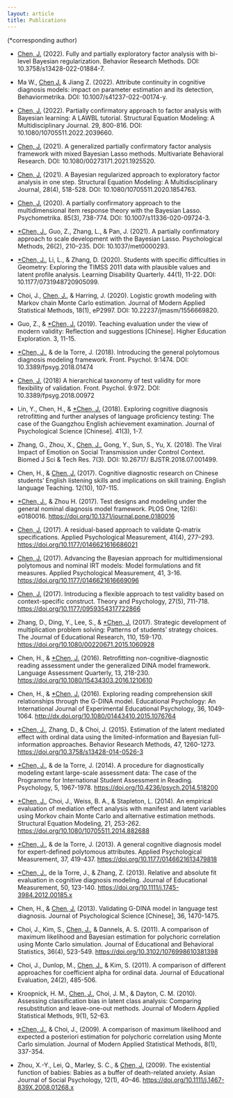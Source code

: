```yaml
---
layout: article
title: Publications
---
```


(\*corresponding author)

- [Chen, J.](https://psym-ds.github.io/people/jinsong-chen.html) (2022). Fully and partially exploratory factor analysis with bi-level Bayesian regularization. Behavior Research Methods. DOI: 10.3758/s13428-022-01884-7.

- Ma W., [Chen J.](https://psym-ds.github.io/people/jinsong-chen.html) & Jiang Z. (2022). Attribute continuity in cognitive diagnosis models: impact on parameter estimation and its detection, Behaviormetrika. DOI: 10.1007/s41237-022-00174-y.

- [Chen, J.](https://psym-ds.github.io/people/jinsong-chen.html) (2022). Partially confirmatory approach to factor analysis with Bayesian learning: A LAWBL tutorial. Structural Equation Modeling: A Multidisciplinary Journal. 29, 800-816. DOI: 10.1080/10705511.2022.2039660.

- [Chen, J.](https://psym-ds.github.io/people/jinsong-chen.html) (2021). A generalized partially confirmatory factor analysis framework with mixed Bayesian Lasso methods. Multivariate Behavioral Research. DOI: 10.1080/00273171.2021.1925520.

- [Chen, J.](https://psym-ds.github.io/people/jinsong-chen.html) (2021). A Bayesian regularized approach to exploratory factor analysis in one step. Structural Equation Modeling: A Multidisciplinary Journal, 28(4), 518-528. DOI: 10.1080/10705511.2020.1854763.

- [Chen, J.](https://psym-ds.github.io/people/jinsong-chen.html) (2020). A partially confirmatory approach to the multidimensional item response theory with the Bayesian Lasso. Psychometrika. 85(3), 738-774. DOI: 10.1007/s11336-020-09724-3.

- [\*Chen, J.](https://psym-ds.github.io/people/jinsong-chen.html), Guo, Z., Zhang, L., & Pan, J. (2021). A partially confirmatory approach to scale development with the Bayesian Lasso. Psychological Methods, 26(2), 210–235. DOI: 10.1037/met0000293.

- [\*Chen, J.](https://psym-ds.github.io/people/jinsong-chen.html), Li, L., & Zhang, D. (2020). Students with specific difficulties in Geometry: Exploring the TIMSS 2011 data with plausible values and latent profile analysis. Learning Disability Quarterly. 44(1), 11-22. DOI: 10.1177/0731948720905099.

- Choi, J., [Chen, J.](https://psym-ds.github.io/people/jinsong-chen.html), & Harring, J. (2020). Logistic growth modeling with Markov chain Monte Carlo estimation. Journal of Modern Applied Statistical Methods, 18(1), eP2997. DOI: 10.22237/jmasm/1556669820.

- Guo, Z., & [\*Chen, J.](https://psym-ds.github.io/people/jinsong-chen.html) (2019). Teaching evaluation under the view of modern validity: Reflection and suggestions [Chinese]. Higher Education Exploration. 3, 11-15.

- [\*Chen, J.](https://psym-ds.github.io/people/jinsong-chen.html), & de la Torre, J. (2018). Introducing the general polytomous diagnosis modeling framework. Front. Psychol. 9:1474. DOI: 10.3389/fpsyg.2018.01474

- [Chen, J.](https://psym-ds.github.io/people/jinsong-chen.html) (2018) A hierarchical taxonomy of test validity for more flexibility of validation. Front. Psychol. 9:972. DOI: 10.3389/fpsyg.2018.00972

- Lin, Y., Chen, H., & [\*Chen, J.](https://psym-ds.github.io/people/jinsong-chen.html) (2018). Exploring cognitive diagnosis retrofitting and further analyses of language proficiency testing: The case of the Guangzhou English achievement examination. Journal of Psychological Science [Chinese]. 41(3), 1-7.

- Zhang, G., Zhou, X., [Chen, J.](https://psym-ds.github.io/people/jinsong-chen.html), Gong, Y., Sun, S., Yu, X. (2018). The Viral Impact of Emotion on Social Transmission under Control Context. Biomed J Sci & Tech Res. 7(3). DOI: 10.26717/ BJSTR.2018.07.001499.

- Chen, H., & [Chen, J.](https://psym-ds.github.io/people/jinsong-chen.html) (2017). Cognitive diagnostic research on Chinese students’ English listening skills and implications on skill training. English language Teaching. 12(10), 107-115.

- [\*Chen, J.](https://psym-ds.github.io/people/jinsong-chen.html), & Zhou H. (2017). Test designs and modeling under the general nominal diagnosis model framework. PLOS One, 12(6): e0180016. https://doi.org/10.1371/journal.pone.0180016

- [Chen, J.](https://psym-ds.github.io/people/jinsong-chen.html) (2017). A residual-based approach to validate Q-matrix specifications. Applied Psychological Measurement, 41(4), 277–293. https://doi.org/10.1177/0146621616686021

- [Chen, J.](https://psym-ds.github.io/people/jinsong-chen.html) (2017). Advancing the Bayesian approach for multidimensional polytomous and nominal IRT models: Model formulations and fit measures. Applied Psychological Measurement, 41, 3-16. https://doi.org/10.1177/0146621616669096

- [Chen, J.](https://psym-ds.github.io/people/jinsong-chen.html) (2017). Introducing a flexible approach to test validity based on context-specific construct. Theory and Psychology, 27(5), 711-718. https://doi.org/10.1177/0959354317722866

- Zhang, D., Ding, Y., Lee, S., & [\*Chen, J.](https://psym-ds.github.io/people/jinsong-chen.html) (2017). Strategic development of multiplication problem solving: Patterns of students’ strategy choices. The Journal of Educational Research, 110, 159-170. https://doi.org/10.1080/00220671.2015.1060928

- Chen, H., & [\*Chen, J.](https://psym-ds.github.io/people/jinsong-chen.html) (2016). Retrofitting non-cognitive-diagnostic reading assessment under the generalized DINA model framework. Language Assessment Quarterly, 13, 218-230. https://doi.org/10.1080/15434303.2016.1210610

- Chen, H., & [\*Chen, J.](https://psym-ds.github.io/people/jinsong-chen.html) (2016). Exploring reading comprehension skill relationships through the G-DINA model. Educational Psychology: An International Journal of Experimental Educational Psychology, 36, 1049-1064. http://dx.doi.org/10.1080/01443410.2015.1076764

- [\*Chen, J.](https://psym-ds.github.io/people/jinsong-chen.html), Zhang, D., & Choi, J. (2015). Estimation of the latent mediated effect with ordinal data using the limited-information and Bayesian full-information approaches. Behavior Research Methods, 47, 1260-1273. https://doi.org/10.3758/s13428-014-0526-3

- [\*Chen, J.](https://psym-ds.github.io/people/jinsong-chen.html), & de la Torre, J. (2014). A procedure for diagnostically modeling extant large-scale assessment data: The case of the Programme for International Student Assessment in Reading. Psychology, 5, 1967-1978. https://doi.org/10.4236/psych.2014.518200

- [\*Chen, J.](https://psym-ds.github.io/people/jinsong-chen.html), Choi, J., Weiss, B. A., & Stapleton, L. (2014). An empirical evaluation of mediation effect analysis with manifest and latent variables using Morkov chain Monte Carlo and alternative estimation methods. Structural Equation Modeling, 21, 253-262. https://doi.org/10.1080/10705511.2014.882688

- [\*Chen, J.](https://psym-ds.github.io/people/jinsong-chen.html), & de la Torre, J. (2013). A general cognitive diagnosis model for expert-defined polytomous attributes. Applied Psychological Measurement, 37, 419-437. https://doi.org/10.1177/0146621613479818

- [\*Chen, J.](https://psym-ds.github.io/people/jinsong-chen.html), de la Torre, J., & Zhang, Z. (2013). Relative and absolute fit evaluation in cognitive diagnosis modeling. Journal of Educational Measurement, 50, 123-140. https://doi.org/10.1111/j.1745-3984.2012.00185.x

- Chen, H., & [Chen, J.](https://psym-ds.github.io/people/jinsong-chen.html) (2013). Validating G-DINA model in language test diagnosis. Journal of Psychological Science [Chinese], 36, 1470-1475.

- Choi, J., Kim, S., [Chen, J.](https://psym-ds.github.io/people/jinsong-chen.html), & Dannels, A. S. (2011). A comparison of maximum likelihood and Bayesian estimation for polychoric correlation using Monte Carlo simulation. Journal of Educational and Behavioral Statistics, 36(4), 523-549. https://doi.org/10.3102/1076998610381398

- Choi, J., Dunlop, M., [Chen, J.](https://psym-ds.github.io/people/jinsong-chen.html), & Kim, S. (2011). A comparison of different approaches for coefficient alpha for ordinal data. Journal of Educational Evaluation, 24(2), 485-506.

- Kroopnick, H. M., [Chen, J.](https://psym-ds.github.io/people/jinsong-chen.html), Choi, J. M., & Dayton, C. M. (2010). Assessing classification bias in latent class analysis: Comparing resubstitution and leave-one-out methods. Journal of Modern Applied Statistical Methods, 9(1), 52-63.

- [\*Chen, J.](https://psym-ds.github.io/people/jinsong-chen.html), & Choi, J., (2009). A comparison of maximum likelihood and expected a posteriori estimation for polychoric correlation using Monte Carlo simulation. Journal of Modern Applied Statistical Methods, 8(1), 337-354.

- Zhou, X.-Y., Lei, Q., Marley, S. C., & [Chen, J.](https://psym-ds.github.io/people/jinsong-chen.html) (2009). The existential function of babies: Babies as a buffer of death-related anxiety. Asian Journal of Social Psychology, 12(1), 40–46. https://doi.org/10.1111/j.1467-839X.2008.01268.x